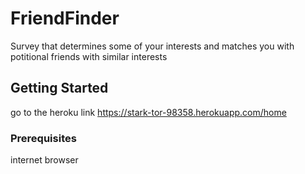 # FriendFinder

Survey that determines some of your interests and matches you with potitional friends with similar interests

## Getting Started

go to the heroku link https://stark-tor-98358.herokuapp.com/home

### Prerequisites

internet browser

